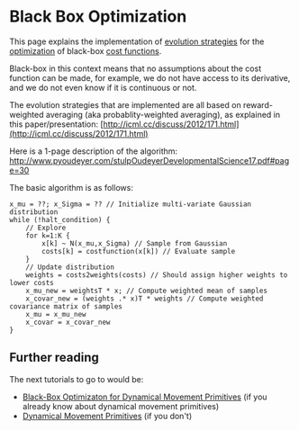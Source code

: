 Black Box Optimization
===============

This page explains the implementation of [evolution strategies](http://en.wikipedia.org/wiki/Evolution_strategy) for the [optimization](http://en.wikipedia.org/wiki/Optimization_%28mathematics%29) of black-box [cost functions](http://en.wikipedia.org/wiki/Loss_function).

Black-box in this context means that no assumptions about the cost function can be made, for example, we do not have access to its derivative, and we do not even know if it is continuous or not.

The evolution strategies that are implemented are all based on reward-weighted averaging (aka probablity-weighted averaging), as explained in this paper/presentation: [http://icml.cc/discuss/2012/171.html](http://icml.cc/discuss/2012/171.html)

Here is a 1-page description of the algorithm:
http://www.pyoudeyer.com/stulpOudeyerDevelopmentalScience17.pdf#page=30

The basic algorithm is as follows:

	x_mu = ??; x_Sigma = ?? // Initialize multi-variate Gaussian distribution
	while (!halt_condition) {
		// Explore
		for k=1:K {
			x[k] ~ N(x_mu,x_Sigma) // Sample from Gaussian
			costs[k] = costfunction(x[k]) // Evaluate sample
		}
		// Update distribution
		weights = costs2weights(costs) // Should assign higher weights to lower costs
		x_mu_new = weightsT * x; // Compute weighted mean of samples
		x_covar_new = (weights .* x)T * weights // Compute weighted covariance matrix of samples
		x_mu = x_mu_new
		x_covar = x_covar_new
	}
	
Further reading
---------------

The next tutorials to go to would be:
* <a href="bbo_of_dmps.md">Black-Box Optimizaton for Dynamical Movement Primitives</a> (if you already know about dynamical movement primitives)
* <a href="dmp.md">Dynamical Movement Primitives</a> (if you don't)


